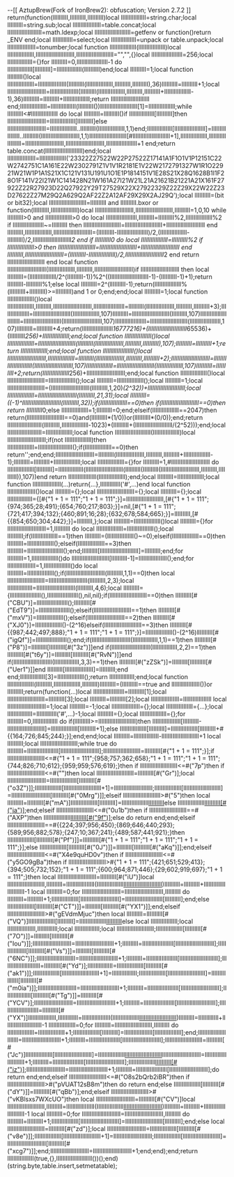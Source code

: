 
--[[
AztupBrew(Fork of IronBrew2): obfuscation; Version 2.7.2
]]
return(function(lIllIlllII,lIIIIIlIlI,lIIIIIlIlI)local lIlIIIlIIllllIII=string.char;local IIIllIlllI=string.sub;local lIIllIIllIIlIIIlIl=table.concat;local lIIllIIIIlllIIIlllIlII=math.ldexp;local lIIIIlIIIIllllIlIlllIIl=getfenv or function()return _ENV end;local IlIIlIllllIIl=select;local IlIlIIlIIlllIIlI=unpack or table.unpack;local lIlIlIllllIIIIIIlI=tonumber;local function llIlIIlIIIllllIII(lIlIIllIIIIIlIIll)local IIIlIIIlIIlIllIll,IlIlIIIIllllllllIIIllIllI,llIIIlIIllIIIlllIlIIlllI="","",{}local lIIIlllllIIlIIllIlIl=256;local IlIlIIlIIlllIIlI={}for lIIIIIlIlI=0,lIIIlllllIIlIIllIlIl-1 do IlIlIIlIIlllIIlI[lIIIIIlIlI]=lIlIIIlIIllllIII(lIIIIIlIlI)end;local lIIIIIlIlI=1;local function lIllIlllII()local IIIlIIIlIIlIllIll=lIlIlIllllIIIIIIlI(IIIllIlllI(lIlIIllIIIIIlIIll,lIIIIIlIlI,lIIIIIlIlI),36)lIIIIIlIlI=lIIIIIlIlI+1;local IlIlIIIIllllllllIIIllIllI=lIlIlIllllIIIIIIlI(IIIllIlllI(lIlIIllIIIIIlIIll,lIIIIIlIlI,lIIIIIlIlI+IIIlIIIlIIlIllIll-1),36)lIIIIIlIlI=lIIIIIlIlI+IIIlIIIlIIlIllIll;return IlIlIIIIllllllllIIIllIllI end;IIIlIIIlIIlIllIll=lIlIIIlIIllllIII(lIllIlllII())llIIIlIIllIIIlllIlIIlllI[1]=IIIlIIIlIIlIllIll;while lIIIIIlIlI<#lIlIIllIIIIIlIIll do local lIIIIIlIlI=lIllIlllII()if IlIlIIlIIlllIIlI[lIIIIIlIlI]then IlIlIIIIllllllllIIIllIllI=IlIlIIlIIlllIIlI[lIIIIIlIlI]else IlIlIIIIllllllllIIIllIllI=IIIlIIIlIIlIllIll..IIIllIlllI(IIIlIIIlIIlIllIll,1,1)end;IlIlIIlIIlllIIlI[lIIIlllllIIlIIllIlIl]=IIIlIIIlIIlIllIll..IIIllIlllI(IlIlIIIIllllllllIIIllIllI,1,1)llIIIlIIllIIIlllIlIIlllI[#llIIIlIIllIIIlllIlIIlllI+1],IIIlIIIlIIlIllIll,lIIIlllllIIlIIllIlIl=IlIlIIIIllllllllIIIllIllI,IlIlIIIIllllllllIIIllIllI,lIIIlllllIIlIIllIlIl+1 end;return table.concat(llIIIlIIllIIIlllIlIIlllI)end;local lIlIlIllllIIIIIIlI=llIlIIlIIIllllIII('23322Z27522W22P27522Z17141A1F1O1V1P12151C22W2742751C1A161E22W2302791Z1V1V1R2181E1V22W2172791327W1R1O22921W21W1P1A1S21X1C121V131U191U1O1E1P1814151V1E28S21X28Q1628B1I1F28O1F141V22I21W1C141428N21W161A27I21W21L21A21621B21221A21X161F27922Z22R27923D22Q27922Y29T27529X22X27922329Z22Z29X22W22Z23D27622Z27M29Q2A629Q2AF22Z2A12AF29X29X2AJ29Q');local lIIIIIlIlI=(bit or bit32);local llIIIlIIllIIIlllIlIIlllI=lIIIIIlIlI and lIIIIIlIlI.bxor or function(lIIIIIlIlI,IIIlIIIlIIlIllIll)local IlIlIIIIllllllllIIIllIllI,llIIIlIIllIIIlllIlIIlllI,IIIllIlllI=1,0,10 while lIIIIIlIlI>0 and IIIlIIIlIIlIllIll>0 do local lIIIlllllIIlIIllIlIl,IIIllIlllI=lIIIIIlIlI%2,IIIlIIIlIIlIllIll%2 if lIIIlllllIIlIIllIlIl~=IIIllIlllI then llIIIlIIllIIIlllIlIIlllI=llIIIlIIllIIIlllIlIIlllI+IlIlIIIIllllllllIIIllIllI end lIIIIIlIlI,IIIlIIIlIIlIllIll,IlIlIIIIllllllllIIIllIllI=(lIIIIIlIlI-lIIIlllllIIlIIllIlIl)/2,(IIIlIIIlIIlIllIll-IIIllIlllI)/2,IlIlIIIIllllllllIIIllIllI*2 end if lIIIIIlIlI<IIIlIIIlIIlIllIll then lIIIIIlIlI=IIIlIIIlIIlIllIll end while lIIIIIlIlI>0 do local IIIlIIIlIIlIllIll=lIIIIIlIlI%2 if IIIlIIIlIIlIllIll>0 then llIIIlIIllIIIlllIlIIlllI=llIIIlIIllIIIlllIlIIlllI+IlIlIIIIllllllllIIIllIllI end lIIIIIlIlI,IlIlIIIIllllllllIIIllIllI=(lIIIIIlIlI-IIIlIIIlIIlIllIll)/2,IlIlIIIIllllllllIIIllIllI*2 end return llIIIlIIllIIIlllIlIIlllI end local function IlIlIIIIllllllllIIIllIllI(IIIlIIIlIIlIllIll,lIIIIIlIlI,IlIlIIIIllllllllIIIllIllI)if IlIlIIIIllllllllIIIllIllI then local lIIIIIlIlI=(IIIlIIIlIIlIllIll/2^(lIIIIIlIlI-1))%2^((IlIlIIIIllllllllIIIllIllI-1)-(lIIIIIlIlI-1)+1);return lIIIIIlIlI-lIIIIIlIlI%1;else local lIIIIIlIlI=2^(lIIIIIlIlI-1);return(IIIlIIIlIIlIllIll%(lIIIIIlIlI+lIIIIIlIlI)>=lIIIIIlIlI)and 1 or 0;end;end;local lIIIIIlIlI=1;local function IIIlIIIlIIlIllIll()local IIIlIIIlIIlIllIll,IIIllIlllI,IlIlIIIIllllllllIIIllIllI,lIIIlllllIIlIIllIlIl=lIllIlllII(lIlIlIllllIIIIIIlI,lIIIIIlIlI,lIIIIIlIlI+3);IIIlIIIlIIlIllIll=llIIIlIIllIIIlllIlIIlllI(IIIlIIIlIIlIllIll,107)IIIllIlllI=llIIIlIIllIIIlllIlIIlllI(IIIllIlllI,107)IlIlIIIIllllllllIIIllIllI=llIIIlIIllIIIlllIlIIlllI(IlIlIIIIllllllllIIIllIllI,107)lIIIlllllIIlIIllIlIl=llIIIlIIllIIIlllIlIIlllI(lIIIlllllIIlIIllIlIl,107)lIIIIIlIlI=lIIIIIlIlI+4;return(lIIIlllllIIlIIllIlIl*16777216)+(IlIlIIIIllllllllIIIllIllI*65536)+(IIIllIlllI*256)+IIIlIIIlIIlIllIll;end;local function lIlIIllIIIIIlIIll()local IIIlIIIlIIlIllIll=llIIIlIIllIIIlllIlIIlllI(lIllIlllII(lIlIlIllllIIIIIIlI,lIIIIIlIlI,lIIIIIlIlI),107);lIIIIIlIlI=lIIIIIlIlI+1;return IIIlIIIlIIlIllIll;end;local function lIIIlllllIIlIIllIlIl()local IlIlIIIIllllllllIIIllIllI,IIIlIIIlIIlIllIll=lIllIlllII(lIlIlIllllIIIIIIlI,lIIIIIlIlI,lIIIIIlIlI+2);IlIlIIIIllllllllIIIllIllI=llIIIlIIllIIIlllIlIIlllI(IlIlIIIIllllllllIIIllIllI,107)IIIlIIIlIIlIllIll=llIIIlIIllIIIlllIlIIlllI(IIIlIIIlIIlIllIll,107)lIIIIIlIlI=lIIIIIlIlI+2;return(IIIlIIIlIIlIllIll*256)+IlIlIIIIllllllllIIIllIllI;end;local function llIlIIlIIIllllIII()local llIIIlIIllIIIlllIlIIlllI=IIIlIIIlIIlIllIll();local lIIIIIlIlI=IIIlIIIlIIlIllIll();local IIIllIlllI=1;local llIIIlIIllIIIlllIlIIlllI=(IlIlIIIIllllllllIIIllIllI(lIIIIIlIlI,1,20)*(2^32))+llIIIlIIllIIIlllIlIIlllI;local IIIlIIIlIIlIllIll=IlIlIIIIllllllllIIIllIllI(lIIIIIlIlI,21,31);local lIIIIIlIlI=((-1)^IlIlIIIIllllllllIIIllIllI(lIIIIIlIlI,32));if(IIIlIIIlIIlIllIll==0)then if(llIIIlIIllIIIlllIlIIlllI==0)then return lIIIIIlIlI*0;else IIIlIIIlIIlIllIll=1;IIIllIlllI=0;end;elseif(IIIlIIIlIIlIllIll==2047)then return(llIIIlIIllIIIlllIlIIlllI==0)and(lIIIIIlIlI*(1/0))or(lIIIIIlIlI*(0/0));end;return lIIllIIIIlllIIIlllIlII(lIIIIIlIlI,IIIlIIIlIIlIllIll-1023)*(IIIllIlllI+(llIIIlIIllIIIlllIlIIlllI/(2^52)));end;local lIIllIIIIlllIIIlllIlII=IIIlIIIlIIlIllIll;local function IlIIIllllIIlIIIIllllllI(IIIlIIIlIIlIllIll)local IlIlIIIIllllllllIIIllIllI;if(not IIIlIIIlIIlIllIll)then IIIlIIIlIIlIllIll=lIIllIIIIlllIIIlllIlII();if(IIIlIIIlIIlIllIll==0)then return'';end;end;IlIlIIIIllllllllIIIllIllI=IIIllIlllI(lIlIlIllllIIIIIIlI,lIIIIIlIlI,lIIIIIlIlI+IIIlIIIlIIlIllIll-1);lIIIIIlIlI=lIIIIIlIlI+IIIlIIIlIIlIllIll;local IIIlIIIlIIlIllIll={}for lIIIIIlIlI=1,#IlIlIIIIllllllllIIIllIllI do IIIlIIIlIIlIllIll[lIIIIIlIlI]=lIlIIIlIIllllIII(llIIIlIIllIIIlllIlIIlllI(lIllIlllII(IIIllIlllI(IlIlIIIIllllllllIIIllIllI,lIIIIIlIlI,lIIIIIlIlI)),107))end return lIIllIIllIIlIIIlIl(IIIlIIIlIIlIllIll);end;local lIIIIIlIlI=IIIlIIIlIIlIllIll;local function lIIllIIllIIlIIIlIl(...)return{...},IlIIlIllllIIl('#',...)end local function lIlIlIllllIIIIIIlI()local lIllIlllII={};local llIIIlIIllIIIlllIlIIlllI={};local lIIIIIlIlI={};local lIlIIIlIIllllIII={[#{"1 + 1 = 111";"1 + 1 = 111";}]=llIIIlIIllIIIlllIlIIlllI,[#{"1 + 1 = 111";{974;365;28;491};{654;760;217;803};}]=nil,[#{"1 + 1 = 111";{721;417;394;132};{460;891;16;28};{632;678;584;665};}]=lIIIIIlIlI,[#{{854;650;304;442};}]=lIllIlllII,};local lIIIIIlIlI=IIIlIIIlIIlIllIll()local IIIllIlllI={}for IlIlIIIIllllllllIIIllIllI=1,lIIIIIlIlI do local IIIlIIIlIIlIllIll=lIlIIllIIIIIlIIll();local lIIIIIlIlI;if(IIIlIIIlIIlIllIll==1)then lIIIIIlIlI=(lIlIIllIIIIIlIIll()~=0);elseif(IIIlIIIlIIlIllIll==0)then lIIIIIlIlI=llIlIIlIIIllllIII();elseif(IIIlIIIlIIlIllIll==3)then lIIIIIlIlI=IlIIIllllIIlIIIIllllllI();end;IIIllIlllI[IlIlIIIIllllllllIIIllIllI]=lIIIIIlIlI;end;for lIIIIIlIlI=1,IIIlIIIlIIlIllIll()do llIIIlIIllIIIlllIlIIlllI[lIIIIIlIlI-1]=lIlIlIllllIIIIIIlI();end;for lIlIlIllllIIIIIIlI=1,IIIlIIIlIIlIllIll()do local lIIIIIlIlI=lIlIIllIIIIIlIIll();if(IlIlIIIIllllllllIIIllIllI(lIIIIIlIlI,1,1)==0)then local llIIIlIIllIIIlllIlIIlllI=IlIlIIIIllllllllIIIllIllI(lIIIIIlIlI,2,3);local IlIlIIlIIlllIIlI=IlIlIIIIllllllllIIIllIllI(lIIIIIlIlI,4,6);local lIIIIIlIlI={lIIIlllllIIlIIllIlIl(),lIIIlllllIIlIIllIlIl(),nil,nil};if(llIIIlIIllIIIlllIlIIlllI==0)then lIIIIIlIlI[#("CBU")]=lIIIlllllIIlIIllIlIl();lIIIIIlIlI[#("EdT9")]=lIIIlllllIIlIIllIlIl();elseif(llIIIlIIllIIIlllIlIIlllI==1)then lIIIIIlIlI[#("mxV")]=IIIlIIIlIIlIllIll();elseif(llIIIlIIllIIIlllIlIIlllI==2)then lIIIIIlIlI[#("XJ0")]=IIIlIIIlIIlIllIll()-(2^16)elseif(llIIIlIIllIIIlllIlIIlllI==3)then lIIIIIlIlI[#{{987;442;497;888};"1 + 1 = 111";"1 + 1 = 111";}]=IIIlIIIlIIlIllIll()-(2^16)lIIIIIlIlI[#("igQf")]=lIIIlllllIIlIIllIlIl();end;if(IlIlIIIIllllllllIIIllIllI(IlIlIIlIIlllIIlI,1,1)==1)then lIIIIIlIlI[#("P8")]=IIIllIlllI[lIIIIIlIlI[#("3z")]]end if(IlIlIIIIllllllllIIIllIllI(IlIlIIlIIlllIIlI,2,2)==1)then lIIIIIlIlI[#("t6y")]=IIIllIlllI[lIIIIIlIlI[#("RvN")]]end if(IlIlIIIIllllllllIIIllIllI(IlIlIIlIIlllIIlI,3,3)==1)then lIIIIIlIlI[#("zZSk")]=IIIllIlllI[lIIIIIlIlI[#("Uer1")]]end lIllIlllII[lIlIlIllllIIIIIIlI]=lIIIIIlIlI;end end;lIlIIIlIIllllIII[3]=lIlIIllIIIIIlIIll();return lIlIIIlIIllllIII;end;local function llIlIIlIIIllllIII(lIIIIIlIlI,IIIlIIIlIIlIllIll,lIllIlllII)lIIIIIlIlI=(lIIIIIlIlI==true and lIlIlIllllIIIIIIlI())or lIIIIIlIlI;return(function(...)local lIIIlllllIIlIIllIlIl=lIIIIIlIlI[1];local llIIIlIIllIIIlllIlIIlllI=lIIIIIlIlI[3];local lIIIIIlIlI=lIIIIIlIlI[2];local lIlIlIllllIIIIIIlI=lIIllIIllIIlIIIlIl local IlIlIIIIllllllllIIIllIllI=1;local IIIllIlllI=-1;local lIIllIIllIIlIIIlIl={};local lIlIIllIIIIIlIIll={...};local lIlIIIlIIllllIII=IlIIlIllllIIl('#',...)-1;local lIIIIIlIlI={};local IIIlIIIlIIlIllIll={};for lIIIIIlIlI=0,lIlIIIlIIllllIII do if(lIIIIIlIlI>=llIIIlIIllIIIlllIlIIlllI)then lIIllIIllIIlIIIlIl[lIIIIIlIlI-llIIIlIIllIIIlllIlIIlllI]=lIlIIllIIIIIlIIll[lIIIIIlIlI+1];else IIIlIIIlIIlIllIll[lIIIIIlIlI]=lIlIIllIIIIIlIIll[lIIIIIlIlI+#{{164;726;845;244};}];end;end;local lIIIIIlIlI=lIlIIIlIIllllIII-llIIIlIIllIIIlllIlIIlllI+1 local lIIIIIlIlI;local llIIIlIIllIIIlllIlIIlllI;while true do lIIIIIlIlI=lIIIlllllIIlIIllIlIl[IlIlIIIIllllllllIIIllIllI];llIIIlIIllIIIlllIlIIlllI=lIIIIIlIlI[#{"1 + 1 = 111";}];if llIIIlIIllIIIlllIlIIlllI<=#{"1 + 1 = 111";{958;757;362;658};"1 + 1 = 111";"1 + 1 = 111";{744;826;710;612};{959;959;576;619};}then if llIIIlIIllIIIlllIlIIlllI<=#("7p")then if llIIIlIIllIIIlllIlIIlllI<=#("")then local llIIIlIIllIIIlllIlIIlllI=lIIIIIlIlI[#("Gr")];local IlIlIIIIllllllllIIIllIllI=IIIlIIIlIIlIllIll[lIIIIIlIlI[#("o3Z")]];IIIlIIIlIIlIllIll[llIIIlIIllIIIlllIlIIlllI+1]=IlIlIIIIllllllllIIIllIllI;IIIlIIIlIIlIllIll[llIIIlIIllIIIlllIlIIlllI]=IlIlIIIIllllllllIIIllIllI[lIIIIIlIlI[#("0Mrg")]];elseif llIIIlIIllIIIlllIlIIlllI>#("5")then local lIIIIIlIlI=lIIIIIlIlI[#("mA")]IIIlIIIlIIlIllIll[lIIIIIlIlI]=IIIlIIIlIIlIllIll[lIIIIIlIlI](IlIlIIlIIlllIIlI(IIIlIIIlIIlIllIll,lIIIIIlIlI+1,IIIllIlllI))else IIIlIIIlIIlIllIll[lIIIIIlIlI[#("ja")]]();end;elseif llIIIlIIllIIIlllIlIIlllI<=#("0u1b")then if llIIIlIIllIIIlllIlIIlllI==#("AXP")then IIIlIIIlIIlIllIll[lIIIIIlIlI[#("9f")]]();else do return end;end;elseif llIIIlIIllIIIlllIlIIlllI==#{{224;397;956;450};{869;646;440;293};{589;956;882;578};{247;10;367;241};{489;587;441;921};}then IIIlIIIlIIlIllIll[lIIIIIlIlI[#("Pf")]]=lIIIIIlIlI[#{"1 + 1 = 111";"1 + 1 = 111";"1 + 1 = 111";}];else IIIlIIIlIIlIllIll[lIIIIIlIlI[#("0J")]]=lIllIlllII[lIIIIIlIlI[#("aKq")]];end;elseif llIIIlIIllIIIlllIlIIlllI<=#("X4e9quHD0v")then if llIIIlIIllIIIlllIlIIlllI<=#("y5GO9gBa")then if llIIIlIIllIIIlllIlIIlllI>#{"1 + 1 = 111";{421;651;529;413};{394;505;732;152};"1 + 1 = 111";{600;964;871;446};{29;602;919;697};"1 + 1 = 111";}then local IlIlIIIIllllllllIIIllIllI=lIIIIIlIlI[#("iU")]local llIIIlIIllIIIlllIlIIlllI,lIIIIIlIlI=lIlIlIllllIIIIIIlI(IIIlIIIlIIlIllIll[IlIlIIIIllllllllIIIllIllI](IlIlIIlIIlllIIlI(IIIlIIIlIIlIllIll,IlIlIIIIllllllllIIIllIllI+1,lIIIIIlIlI[#("mZL")])))IIIllIlllI=lIIIIIlIlI+IlIlIIIIllllllllIIIllIllI-1 local lIIIIIlIlI=0;for IlIlIIIIllllllllIIIllIllI=IlIlIIIIllllllllIIIllIllI,IIIllIlllI do lIIIIIlIlI=lIIIIIlIlI+1;IIIlIIIlIIlIllIll[IlIlIIIIllllllllIIIllIllI]=llIIIlIIllIIIlllIlIIlllI[lIIIIIlIlI];end;else IIIlIIIlIIlIllIll[lIIIIIlIlI[#("CT")]]=lIllIlllII[lIIIIIlIlI[#("YX1")]];end;elseif llIIIlIIllIIIlllIlIIlllI>#("gEVdmMjuc")then local lIIIIIlIlI=lIIIIIlIlI[#("VQ")]IIIlIIIlIIlIllIll[lIIIIIlIlI]=IIIlIIIlIIlIllIll[lIIIIIlIlI](IlIlIIlIIlllIIlI(IIIlIIIlIIlIllIll,lIIIIIlIlI+1,IIIllIlllI))else local lIlIIllIIIIIlIIll;local lIIllIIllIIlIIIlIl,IlIIlIllllIIl;local lIlIIIlIIllllIII;local llIIIlIIllIIIlllIlIIlllI;IIIlIIIlIIlIllIll[lIIIIIlIlI[#("7O")]]=lIllIlllII[lIIIIIlIlI[#("Iou")]];IlIlIIIIllllllllIIIllIllI=IlIlIIIIllllllllIIIllIllI+1;lIIIIIlIlI=lIIIlllllIIlIIllIlIl[IlIlIIIIllllllllIIIllIllI];IIIlIIIlIIlIllIll[lIIIIIlIlI[#("Vs")]]=lIllIlllII[lIIIIIlIlI[#("6NC")]];IlIlIIIIllllllllIIIllIllI=IlIlIIIIllllllllIIIllIllI+1;lIIIIIlIlI=lIIIlllllIIlIIllIlIl[IlIlIIIIllllllllIIIllIllI];llIIIlIIllIIIlllIlIIlllI=lIIIIIlIlI[#("Yd")];lIlIIIlIIllllIII=IIIlIIIlIIlIllIll[lIIIIIlIlI[#("ak1")]];IIIlIIIlIIlIllIll[llIIIlIIllIIIlllIlIIlllI+1]=lIlIIIlIIllllIII;IIIlIIIlIIlIllIll[llIIIlIIllIIIlllIlIIlllI]=lIlIIIlIIllllIII[lIIIIIlIlI[#("m0ia")]];IlIlIIIIllllllllIIIllIllI=IlIlIIIIllllllllIIIllIllI+1;lIIIIIlIlI=lIIIlllllIIlIIllIlIl[IlIlIIIIllllllllIIIllIllI];IIIlIIIlIIlIllIll[lIIIIIlIlI[#("Tg")]]=lIIIIIlIlI[#("YCV")];IlIlIIIIllllllllIIIllIllI=IlIlIIIIllllllllIIIllIllI+1;lIIIIIlIlI=lIIIlllllIIlIIllIlIl[IlIlIIIIllllllllIIIllIllI];llIIIlIIllIIIlllIlIIlllI=lIIIIIlIlI[#("YX")]lIIllIIllIIlIIIlIl,IlIIlIllllIIl=lIlIlIllllIIIIIIlI(IIIlIIIlIIlIllIll[llIIIlIIllIIIlllIlIIlllI](IlIlIIlIIlllIIlI(IIIlIIIlIIlIllIll,llIIIlIIllIIIlllIlIIlllI+1,lIIIIIlIlI[#("HS6")])))IIIllIlllI=IlIIlIllllIIl+llIIIlIIllIIIlllIlIIlllI-1 lIlIIllIIIIIlIIll=0;for lIIIIIlIlI=llIIIlIIllIIIlllIlIIlllI,IIIllIlllI do lIlIIllIIIIIlIIll=lIlIIllIIIIIlIIll+1;IIIlIIIlIIlIllIll[lIIIIIlIlI]=lIIllIIllIIlIIIlIl[lIlIIllIIIIIlIIll];end;IlIlIIIIllllllllIIIllIllI=IlIlIIIIllllllllIIIllIllI+1;lIIIIIlIlI=lIIIlllllIIlIIllIlIl[IlIlIIIIllllllllIIIllIllI];llIIIlIIllIIIlllIlIIlllI=lIIIIIlIlI[#("Jc")]IIIlIIIlIIlIllIll[llIIIlIIllIIIlllIlIIlllI]=IIIlIIIlIIlIllIll[llIIIlIIllIIIlllIlIIlllI](IlIlIIlIIlllIIlI(IIIlIIIlIIlIllIll,llIIIlIIllIIIlllIlIIlllI+1,IIIllIlllI))IlIlIIIIllllllllIIIllIllI=IlIlIIIIllllllllIIIllIllI+1;lIIIIIlIlI=lIIIlllllIIlIIllIlIl[IlIlIIIIllllllllIIIllIllI];IIIlIIIlIIlIllIll[lIIIIIlIlI[#("iz")]]();IlIlIIIIllllllllIIIllIllI=IlIlIIIIllllllllIIIllIllI+1;lIIIIIlIlI=lIIIlllllIIlIIllIlIl[IlIlIIIIllllllllIIIllIllI];do return end;end;elseif llIIIlIIllIIIlllIlIIlllI<=#("O8s2bQrb2iBR")then if llIIIlIIllIIIlllIlIIlllI>#("pVUAT12sB8m")then do return end;else IIIlIIIlIIlIllIll[lIIIIIlIlI[#("dY")]]=lIIIIIlIlI[#("qBb")];end;elseif llIIIlIIllIIIlllIlIIlllI>#("vKBlsxs7WXcUO")then local IlIlIIIIllllllllIIIllIllI=lIIIIIlIlI[#("CV")]local llIIIlIIllIIIlllIlIIlllI,lIIIIIlIlI=lIlIlIllllIIIIIIlI(IIIlIIIlIIlIllIll[IlIlIIIIllllllllIIIllIllI](IlIlIIlIIlllIIlI(IIIlIIIlIIlIllIll,IlIlIIIIllllllllIIIllIllI+1,lIIIIIlIlI[#("0XM")])))IIIllIlllI=lIIIIIlIlI+IlIlIIIIllllllllIIIllIllI-1 local lIIIIIlIlI=0;for IlIlIIIIllllllllIIIllIllI=IlIlIIIIllllllllIIIllIllI,IIIllIlllI do lIIIIIlIlI=lIIIIIlIlI+1;IIIlIIIlIIlIllIll[IlIlIIIIllllllllIIIllIllI]=llIIIlIIllIIIlllIlIIlllI[lIIIIIlIlI];end;else local llIIIlIIllIIIlllIlIIlllI=lIIIIIlIlI[#("zd")];local IlIlIIIIllllllllIIIllIllI=IIIlIIIlIIlIllIll[lIIIIIlIlI[#("v8e")]];IIIlIIIlIIlIllIll[llIIIlIIllIIIlllIlIIlllI+1]=IlIlIIIIllllllllIIIllIllI;IIIlIIIlIIlIllIll[llIIIlIIllIIIlllIlIIlllI]=IlIlIIIIllllllllIIIllIllI[lIIIIIlIlI[#("xcg7")]];end;IlIlIIIIllllllllIIIllIllI=IlIlIIIIllllllllIIIllIllI+1;end;end);end;return llIlIIlIIIllllIII(true,{},lIIIIlIIIIllllIlIlllIIl())();end)(string.byte,table.insert,setmetatable);
